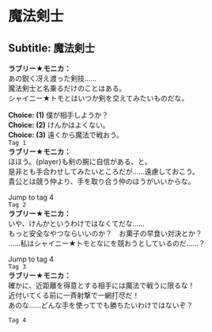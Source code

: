 # 魔法剣士

  
## Subtitle: 魔法剣士
  
**ラブリー★モニカ：**  
あの鋭く冴え渡った剣技……  
魔法剣士と名乗るだけのことはある。  
シャイニー★トモとはいつか剣を交えてみたいものだな。  
  
**Choice: (1)**  僕が相手しようか？  
**Choice: (2)**  けんかはよくない。  
**Choice: (3)**  遠くから魔法で戦おう。  
`Tag 1`  
**ラブリー★モニカ：**  
ほほう。{player}も剣の腕に自信がある、と。  
是非とも手合わせしてみたいところだが……遠慮しておこう。  
貴公とは競う仲より、手を取り合う仲のほうがいいからな。  
  
Jump to tag 4  
`Tag 2`  
**ラブリー★モニカ：**  
いや、けんかというわけではなくてだな……  
もっと安全なやつならいいのか？　お菓子の早食い対決とか？  
……私はシャイニー★トモとなにを競おうとしているのだ……？  
  
Jump to tag 4  
`Tag 3`  
**ラブリー★モニカ：**  
確かに、近距離を得意とする相手には魔法で戦うに限るな！  
近付いてくる前に一斉射撃で一網打尽だ！  
あのな……どんな手を使ってでも勝ちたいわけではないぞ？  
  
`Tag 4`  
